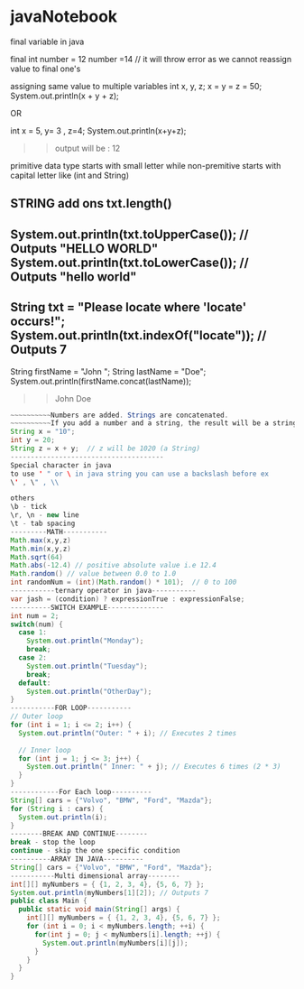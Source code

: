 # javaNotebook
final variable in java

final int number = 12
number =14 // it will throw error as we cannot reassign value to final one's


assigning same value to multiple variables
int x, y, z;
x = y = z = 50;
System.out.println(x + y + z);

OR 

int x = 5, y= 3 , z=4;
System.out.println(x+y+z);
>> output will be : 12


primitive data type starts with small letter while non-premitive starts with capital letter like (int and String)

STRING add ons 
txt.length()
------------------------
System.out.println(txt.toUpperCase());   // Outputs "HELLO WORLD"
System.out.println(txt.toLowerCase());   // Outputs "hello world"
------------------------
String txt = "Please locate where 'locate' occurs!";
System.out.println(txt.indexOf("locate")); // Outputs 7
------------------------
String firstName = "John ";
String lastName = "Doe";
System.out.println(firstName.concat(lastName));
>> John Doe
~~~~~~~~~~Java uses the + operator for both addition and concatenation.
~~~~~~~~~~Numbers are added. Strings are concatenated.
~~~~~~~~~~If you add a number and a string, the result will be a string concatenation:
String x = "10";
int y = 20;
String z = x + y;  // z will be 1020 (a String)
--------------------------------------
Special character in java 
to use ' " or \ in java string you can use a backslash before ex
\' , \" , \\

others
\b - tick
\r, \n - new line
\t - tab spacing
---------MATH-----------
Math.max(x,y,z)
Math.min(x,y,z)
Math.sqrt(64)
Math.abs(-12.4) // positive absolute value i.e 12.4
Math.random() // value between 0.0 to 1.0
int randomNum = (int)(Math.random() * 101);  // 0 to 100
-----------ternary operator in java-----------
var jash = (condition) ? expressionTrue : expressionFalse;
----------SWITCH EXAMPLE--------------
int num = 2;
switch(num) {
  case 1:
    System.out.println("Monday");
    break;
  case 2:
    System.out.println("Tuesday");
    break;
  default:
    System.out.println("OtherDay");
}
-----------FOR LOOP-----------
// Outer loop
for (int i = 1; i <= 2; i++) {
  System.out.println("Outer: " + i); // Executes 2 times
  
  // Inner loop
  for (int j = 1; j <= 3; j++) {
    System.out.println(" Inner: " + j); // Executes 6 times (2 * 3)
  }
} 
------------For Each loop----------
String[] cars = {"Volvo", "BMW", "Ford", "Mazda"};
for (String i : cars) {
  System.out.println(i);
}
--------BREAK AND CONTINUE--------
break - stop the loop
continue - skip the one specific condition
----------ARRAY IN JAVA----------
String[] cars = {"Volvo", "BMW", "Ford", "Mazda"};
-----------Multi dimensional array--------
int[][] myNumbers = { {1, 2, 3, 4}, {5, 6, 7} };
System.out.println(myNumbers[1][2]); // Outputs 7
public class Main {
  public static void main(String[] args) {
    int[][] myNumbers = { {1, 2, 3, 4}, {5, 6, 7} };
    for (int i = 0; i < myNumbers.length; ++i) {
      for(int j = 0; j < myNumbers[i].length; ++j) {
        System.out.println(myNumbers[i][j]);
      }
    }
  }
}
